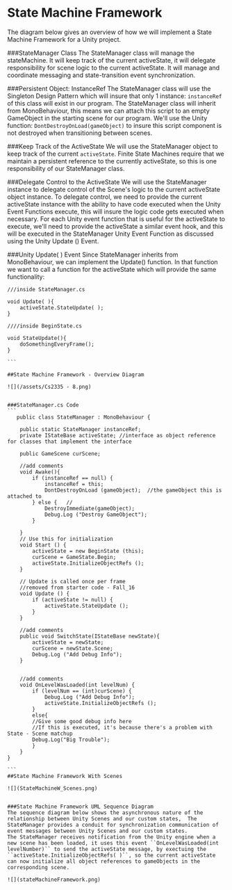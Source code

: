 # State Machine Framework

The diagram below gives an overview of how we will implement a State Machine Framework for a Unity project. 

###StateManager Class
The StateManager class will manage the stateMachine. It will keep track of the current activeState, it will delegate responsibility for scene logic to the current activeState. It will manage and coordinate messaging and state-transition event synchronization.

###Persistent Object: InstanceRef
The StateManager class will use the Singleton Design Pattern which will insure that only 1 instance: `instanceRef` of this class will exist in our program.  The StateManager class will inherit from MonoBehaviour, this means we can attach this script to an empty GameObject in the starting scene for our program. We'll use the Unity function: `DontDestroyOnLoad(gameObject)` to insure this script component is not destroyed when transitioning between scenes.  

###Keep Track of the ActiveState
We will use the StateManager object to keep track of the current `activeState`.  Finite State Machines require that we maintain a persistent reference to the currently activeState, so this is one responsibility of our StateManager class.

###Delegate Control to the ActiveState
We will use the StateManager instance to delegate control of the Scene's logic to the current activeState object instance.  To delegate control, we need to provide the current activeState instance with the ability to have code executed when the Unity Event Functions execute, this will insure the logic code gets executed when necessary.  For each Unity event function that is useful for the activeState to execute, we'll need to provide the activeState a similar event hook, and this will be executed in the StateManager Unity Event Function as discussed using the Unity Update () Event.

###Unity Update( ) Event
Since StateManager inherits from MonoBehaviour, we can implement the Update() function.  In that function we want to call a function for the activeState which will provide the same functionality:

````
///inside StateManager.cs

void Update( ){
    activeState.StateUpdate( );  
}

////inside BeginState.cs

void StateUpdate(){
    doSomethingEveryFrame();
}

```

##State Machine Framework - Overview Diagram

![](/assets/Cs2335 - 8.png)


###StateManager.cs Code
```
   public class StateManager : MonoBehaviour {

	public static StateManager instanceRef;
	private IStateBase activeState; //interface as object reference for classes that implement the interface

	public GameScene curScene;

	//add comments
	void Awake(){
		if (instanceRef == null) {
			instanceRef = this;
			DontDestroyOnLoad (gameObject);  //the gameObject this is attached to 
		} else {   //
			DestroyImmediate(gameObject);   
			Debug.Log ("Destroy GameObject");
		}

	}
	// Use this for initialization
	void Start () {
		activeState = new BeginState (this);
		curScene = GameState.Begin;
		activeState.InitializeObjectRefs ();
	}

	// Update is called once per frame
    //removed from starter code - Fall_16
	void Update () {
		if (activeState != null) {
			activeState.StateUpdate ();
		}
	}

	//add comments
	public void SwitchState(IStateBase newState){
		activeState = newState;
		curScene = newState.Scene;
		Debug.Log ("Add Debug Info");
	}


	//add comments
	void OnLevelWasLoaded(int levelNum) {
		if (levelNum == (int)curScene) {
			Debug.Log ("Add Debug Info");
			activeState.InitializeObjectRefs ();
		}
        else{
        //Give some good debug info here 
        //If this is executed, it's because there's a problem with State - Scene matchup
        Debug.Log("Big Trouble");
        }
	}
}

```
##State Machine Framework With Scenes

![](StateMachineW_Scenes.png)


###State Machine Framework UML Sequence Diagram
The sequence diagram below shows the asynchronous nature of the relationship between Unity Scenes and our custom states,  The StateManager provides a conduit for synchronization communication of event messages between Unity Scenes and our custom states.  
The StateManager receives notification from the Unity engine when a new scene has been loaded, it uses this event ``OnLevelWasLoaded(int levelNumber)`` to send the activeState message, by exectuing the ``activeState.InitializeObjectRefs( )``, so the current activeState can now initialize all object references to gameObjects in the corresponding scene.

![](stateMachineFramework.png)

